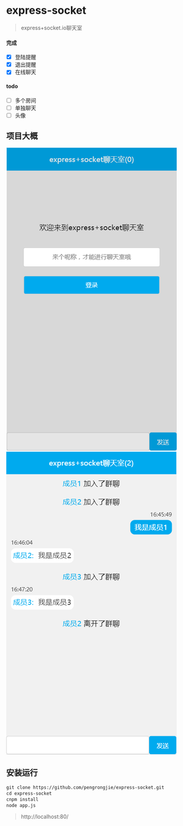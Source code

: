 # express-socket
> express+socket.io聊天室

#### 完成
- [x] 登陆提醒
- [x] 退出提醒
- [x] 在线聊天

#### todo
- [ ] 多个房间
- [ ] 单独聊天
- [ ] 头像

## 项目大概

![](./doc/1508489067(1).png)
![](./doc/1508489279(1).png)

## 安装运行
```
git clone https://github.com/pengrongjie/express-socket.git
cd express-socket
cnpm install 
node app.js
```
> http://localhost:80/
